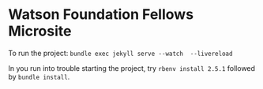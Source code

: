 # Watson Foundation Fellows Microsite

To run the project: `bundle exec jekyll serve --watch  --livereload`

In you run into trouble starting the project, try `rbenv install 2.5.1` followed by `bundle install`.